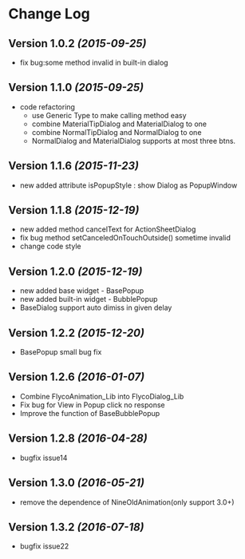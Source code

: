 # Change Log
Version 1.0.2 *(2015-09-25)*
----------------------------
* fix bug:some method invalid in built-in dialog

Version 1.1.0 *(2015-09-25)*
----------------------------
* code refactoring
    * use Generic Type to make calling method easy
    * combine MaterialTipDialog and MaterialDialog to one
    * combine NormalTipDialog and NormalDialog to one
    * NormalDialog and MaterialDialog supports at most three btns.

Version 1.1.6 *(2015-11-23)*
----------------------------
* new added attribute isPopupStyle : show Dialog as PopupWindow

Version 1.1.8 *(2015-12-19)*
----------------------------
* new added method cancelText for ActionSheetDialog
* fix bug method setCanceledOnTouchOutside() sometime invalid 
* change code style

Version 1.2.0 *(2015-12-19)*
----------------------------
* new added base widget - BasePopup
* new added built-in widget - BubblePopup
* BaseDialog support auto dimiss in given delay

Version 1.2.2 *(2015-12-20)*
----------------------------
* BasePopup small bug fix

Version 1.2.6 *(2016-01-07)*
----------------------------
* Combine FlycoAnimation_Lib into FlycoDialog_Lib
* Fix bug for View in Popup click no response
* Improve the function of BaseBubblePopup

Version 1.2.8 *(2016-04-28)*
----------------------------
* bugfix issue14

Version 1.3.0 *(2016-05-21)*
----------------------------
* remove the dependence of NineOldAnimation(only support 3.0+)

Version 1.3.2 *(2016-07-18)*
----------------------------
* bugfix issue22



